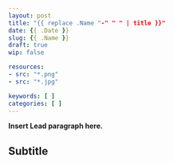 ```yaml
---
layout: post
title: "{{ replace .Name "-" " " | title }}"
date: {{ .Date }}
slug: {{ .Name }}
draft: true
wip: false

resources:
- src: "*.png"
- src: "*.jpg"

keywords: [ ]
categories: [ ]
---
```



**Insert Lead paragraph here.**

## Subtitle